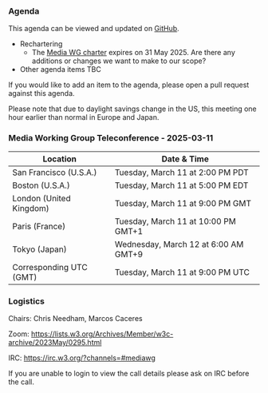 ### Agenda

This agenda can be viewed and updated on [GitHub](https://github.com/w3c/media-wg/blob/main/meetings/2025-03-11-Media_Working_Group_Teleconference-agenda.md).

* Rechartering
  * The [Media WG charter](https://www.w3.org/2023/06/media-wg-charter.html) expires on 31 May 2025. Are there any additions or changes we want to make to our scope?
* Other agenda items TBC

If you would like to add an item to the agenda, please open a pull request against this agenda.

Please note that due to daylight savings change in the US, this meeting one hour earlier than normal in Europe and Japan.

### Media Working Group Teleconference - 2025-03-11

| Location | Date & Time |
| -------- | ----------- |
| San Francisco (U.S.A.) | Tuesday, March 11 at 2:00 PM PDT |
| Boston (U.S.A.) | Tuesday, March 11 at 5:00 PM EDT |
| London (United Kingdom) | Tuesday, March 11 at 9:00 PM GMT |
| Paris (France) | Tuesday, March 11 at 10:00 PM GMT+1 |
| Tokyo (Japan) | Wednesday, March 12 at 6:00 AM GMT+9 |
| Corresponding UTC (GMT) | Tuesday, March 11 at 9:00 PM UTC |

### Logistics

Chairs: Chris Needham, Marcos Caceres

Zoom: https://lists.w3.org/Archives/Member/w3c-archive/2023May/0295.html

IRC: https://irc.w3.org/?channels=#mediawg

If you are unable to login to view the call details please ask on IRC before the call.
